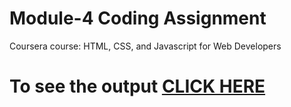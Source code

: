 # Module-4 Coding Assignment

Coursera course: HTML, CSS, and Javascript for Web Developers

# To see the output [CLICK HERE](https://jennychavan.github.io/Coursera-test/Assignment/module4/index.html)
